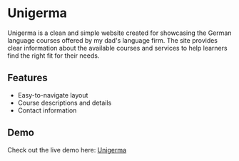 # Unigerma

Unigerma is a clean and simple website created for showcasing the German language courses offered by my dad's language firm. The site provides clear information about the available courses and services to help learners find the right fit for their needs.

## Features

- Easy-to-navigate layout  
- Course descriptions and details  
- Contact information  


## Demo

Check out the live demo here: [Unigerma](https://ardiannaa008.github.io/Unigerma/)
 

